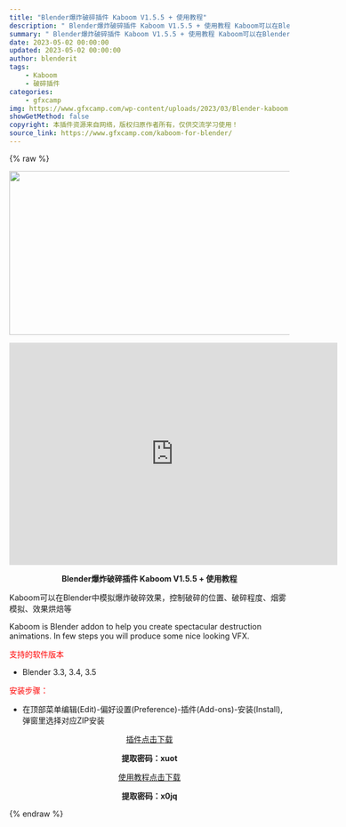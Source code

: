 ```yaml
---
title: "Blender爆炸破碎插件 Kaboom V1.5.5 + 使用教程"
description: "﻿ Blender爆炸破碎插件 Kaboom V1.5.5 + 使用教程 Kaboom可以在Blender中模拟爆炸破碎效果，控制破碎的位置、破碎程度、烟雾模拟、效果烘焙等 Kaboom is Ble..."
summary: "﻿ Blender爆炸破碎插件 Kaboom V1.5.5 + 使用教程 Kaboom可以在Blender中模拟爆炸破碎效果，控制破碎的位置、破碎程度、烟雾模拟、效果烘焙等 Kaboom is Ble..."
date: 2023-05-02 00:00:00
updated: 2023-05-02 00:00:00
author: blenderit
tags: 
    - Kaboom
    - 破碎插件
categories:
    - gfxcamp
img: https://www.gfxcamp.com/wp-content/uploads/2023/03/Blender-kaboom.jpg
showGetMethod: false
copyright: 本插件资源来自网络，版权归原作者所有，仅供交流学习使用！
source_link: https://www.gfxcamp.com/kaboom-for-blender/
---
```


{% raw %}
<div><p><img decoding="async" class="aligncenter size-full wp-image-111122" src="https://www.gfxcamp.com/wp-content/uploads/2023/03/Blender-kaboom.jpg" data-src="https://www.gfxcamp.com/wp-content/uploads/2023/03/Blender-kaboom.jpg" alt="" width="590" height="295" data-srcset="https://www.gfxcamp.com/wp-content/uploads/2023/03/Blender-kaboom.jpg 590w, https://www.gfxcamp.com/wp-content/uploads/2023/03/Blender-kaboom-150x75.jpg 150w" data-sizes="(max-width: 590px) 100vw, 590px"></p><p style="text-align: center;"><iframe loading="lazy" src="https://player.youku.com/embed/XNTk1MTY5MDEzNg==" width="590" height="400" frameborder="0" allowfullscreen="allowfullscreen" data-mce-fragment="1"><span data-mce-type="bookmark" style="display: inline-block; width: 0px; overflow: hidden; line-height: 0;" class="mce_SELRES_start">﻿</span></iframe></p><p style="text-align: center;"><strong>Blender爆炸破碎插件 Kaboom V1.5.5 + 使用教程</strong></p><p>Kaboom可以在Blender中模拟爆炸破碎效果，控制破碎的位置、破碎程度、烟雾模拟、效果烘焙等</p><p>Kaboom is Blender addon to help you create spectacular destruction animations. In few steps you will produce some nice looking VFX.</p><p><span style="color: #ff0000;">支持的软件版本</span></p><ul>
<li>Blender 3.3, 3.4, 3.5</li>
</ul><p><span style="color: #ff0000;">安装步骤：</span></p><ul>
<li>在顶部菜单编辑(Edit)-偏好设置(Preference)-插件(Add-ons)-安装(Install),弹窗里选择对应ZIP安装</li>
</ul><p style="text-align: center;"><a class="maxbutton-3 maxbutton maxbutton-baidu" target="_blank" rel="noopener" href="https://pan.baidu.com/s/1l0_AbY7BMNzUXvmxbRz6kA?pwd=xuot"><span class="mb-text">插件点击下载</span></a></p><p style="text-align: center;"><strong>提取密码：xuot</strong></p><p style="text-align: center;"><a class="maxbutton-3 maxbutton maxbutton-baidu" target="_blank" rel="noopener" href="https://pan.baidu.com/s/12JxS1ovsgvcrBd4OOHcVbw?pwd=x0jq"><span class="mb-text">使用教程点击下载</span></a></p><p style="text-align: center;"><strong>提取密码：x0jq</strong></p></div>
<div style="display: none">gfxcamp</div>
{% endraw %}